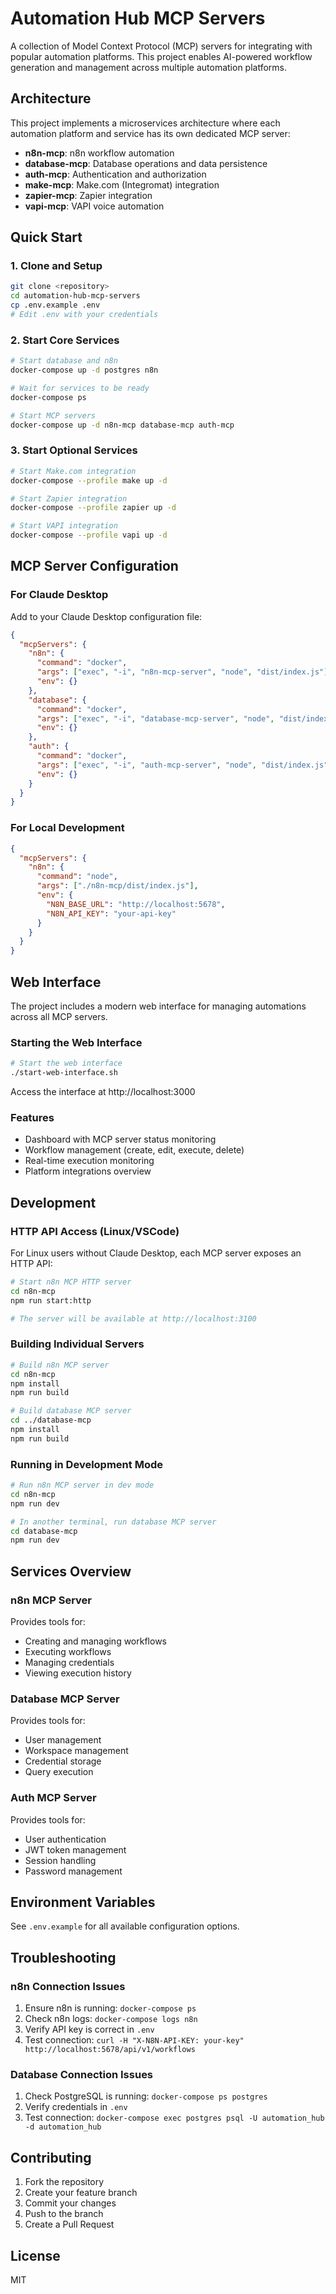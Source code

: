 # Automation Hub MCP Servers

A collection of Model Context Protocol (MCP) servers for integrating with popular automation platforms. This project enables AI-powered workflow generation and management across multiple automation platforms.

## Architecture

This project implements a microservices architecture where each automation platform and service has its own dedicated MCP server:

- **n8n-mcp**: n8n workflow automation
- **database-mcp**: Database operations and data persistence
- **auth-mcp**: Authentication and authorization
- **make-mcp**: Make.com (Integromat) integration
- **zapier-mcp**: Zapier integration
- **vapi-mcp**: VAPI voice automation

## Quick Start

### 1. Clone and Setup

```bash
git clone <repository>
cd automation-hub-mcp-servers
cp .env.example .env
# Edit .env with your credentials
```

### 2. Start Core Services

```bash
# Start database and n8n
docker-compose up -d postgres n8n

# Wait for services to be ready
docker-compose ps

# Start MCP servers
docker-compose up -d n8n-mcp database-mcp auth-mcp
```

### 3. Start Optional Services

```bash
# Start Make.com integration
docker-compose --profile make up -d

# Start Zapier integration
docker-compose --profile zapier up -d

# Start VAPI integration
docker-compose --profile vapi up -d
```

## MCP Server Configuration

### For Claude Desktop

Add to your Claude Desktop configuration file:

```json
{
  "mcpServers": {
    "n8n": {
      "command": "docker",
      "args": ["exec", "-i", "n8n-mcp-server", "node", "dist/index.js"],
      "env": {}
    },
    "database": {
      "command": "docker",
      "args": ["exec", "-i", "database-mcp-server", "node", "dist/index.js"],
      "env": {}
    },
    "auth": {
      "command": "docker",
      "args": ["exec", "-i", "auth-mcp-server", "node", "dist/index.js"],
      "env": {}
    }
  }
}
```

### For Local Development

```json
{
  "mcpServers": {
    "n8n": {
      "command": "node",
      "args": ["./n8n-mcp/dist/index.js"],
      "env": {
        "N8N_BASE_URL": "http://localhost:5678",
        "N8N_API_KEY": "your-api-key"
      }
    }
  }
}
```

## Web Interface

The project includes a modern web interface for managing automations across all MCP servers.

### Starting the Web Interface

```bash
# Start the web interface
./start-web-interface.sh
```

Access the interface at http://localhost:3000

### Features
- Dashboard with MCP server status monitoring
- Workflow management (create, edit, execute, delete)
- Real-time execution monitoring
- Platform integrations overview

## Development

### HTTP API Access (Linux/VSCode)

For Linux users without Claude Desktop, each MCP server exposes an HTTP API:

```bash
# Start n8n MCP HTTP server
cd n8n-mcp
npm run start:http

# The server will be available at http://localhost:3100
```

### Building Individual Servers

```bash
# Build n8n MCP server
cd n8n-mcp
npm install
npm run build

# Build database MCP server
cd ../database-mcp
npm install
npm run build
```

### Running in Development Mode

```bash
# Run n8n MCP server in dev mode
cd n8n-mcp
npm run dev

# In another terminal, run database MCP server
cd database-mcp
npm run dev
```

## Services Overview

### n8n MCP Server

Provides tools for:
- Creating and managing workflows
- Executing workflows
- Managing credentials
- Viewing execution history

### Database MCP Server

Provides tools for:
- User management
- Workspace management
- Credential storage
- Query execution

### Auth MCP Server

Provides tools for:
- User authentication
- JWT token management
- Session handling
- Password management

## Environment Variables

See `.env.example` for all available configuration options.

## Troubleshooting

### n8n Connection Issues

1. Ensure n8n is running: `docker-compose ps`
2. Check n8n logs: `docker-compose logs n8n`
3. Verify API key is correct in `.env`
4. Test connection: `curl -H "X-N8N-API-KEY: your-key" http://localhost:5678/api/v1/workflows`

### Database Connection Issues

1. Check PostgreSQL is running: `docker-compose ps postgres`
2. Verify credentials in `.env`
3. Test connection: `docker-compose exec postgres psql -U automation_hub -d automation_hub`

## Contributing

1. Fork the repository
2. Create your feature branch
3. Commit your changes
4. Push to the branch
5. Create a Pull Request

## License

MIT